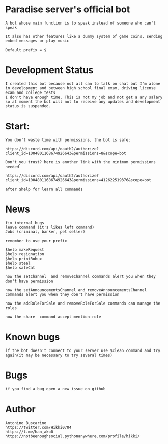 # Paradise server's official bot

    A bot whose main function is to speak instead of someone who can't speak

    It also has other features like a dummy system of game coins, sending embed messages or play music

    Default prefix = $
    
# Development Status
    I created this bot because not all can to talk on chat but I'm alone in development and between high school final exam, driving license exam and college tests 
    I don't have enough time. This is not my job and not get a any salary 
    so at moment the bot will not to receive any updates and development status is suspended.

# Start:
    You don't waste time with permissions, the bot is safe:

    https://discord.com/api/oauth2/authorize?client_id=1004801168674926643&permissions=8&scope=bot

    Don't you trust? here is another link with the minimum permissions needed

    https://discord.com/api/oauth2/authorize?client_id=1004801168674926643&permissions=412622519376&scope=bot

    after $help for learn all commands
    
# News
    fix internal bugs
    leave command (it's likes left command)
    Jobs (criminal, banker, pet seller)

    remember to use your prefix

    $help makeRequest
    $help resignation 
    $help printRobux
    $help steal
    $help saleCat

    now the setChannel  and removeChannel commands alert you when they don't have permission

    now the setAnnouncementsChannel and removeAnnouncementsChannel commands alert you when they don't have permission

    now the addRoleForSale and removeRoleForSale commands can manage the roles

    now the share  command accept mention role
    
 
# Known bugs
    if the bot doesn't connect to your server use $clean command and try again(it may be necessary to try several times)
    
# Bugs
    if you find a bug open a new issue on github

# Author
    Antonino Buscarino
    https://twitter.com/Hikki0704
    https://t.me/han_ako0
    https://notbeenoughsocial.pythonanywhere.com/profile/hikki/
  
